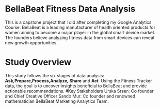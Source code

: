# BellaBeat Fitness Data Analysis
This is a capstone project that I did after completing my Google Analytics Course.
BellaBeat is a leading manufacturer of health oriented products for women aiming to become a major player in the global smart device market. The founders believe analyzing fitness data from smart devices can reveal new growth opportunities.
# Study Overview
This study follows the six stages of data analysis: **Ask,Prepare,Process,Analyze, Share** and **Act**. Using the Fitness Tracker data, the goal is to uncover insights beneficial to BellaBeat and provide actionable recommendations.
#Key Stakeholders
Urska Srsen: Co founder and Chief Creative Officer
Sando Mur: Co founder and renowned mathematician
BellaBeat Marketing Analytics Team.
